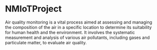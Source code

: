# NMIoTProject
Air quality monitoring is a vital process aimed at assessing and managing the composition of the air in a specific location to determine its suitability for human health and the environment. It involves the systematic measurement and analysis of various air pollutants, including gases and particulate matter, to evaluate air quality.

